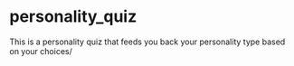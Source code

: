 # personality_quiz

This is a personality quiz that feeds you back your personality type based on your choices/
